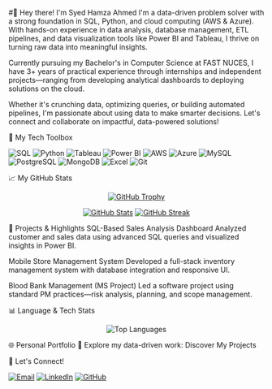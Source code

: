 #👋 Hey there! I'm Syed Hamza Ahmed
I'm a data-driven problem solver with a strong foundation in SQL, Python, and cloud computing (AWS & Azure). With hands-on experience in data analysis, database management, ETL pipelines, and data visualization tools like Power BI and Tableau, I thrive on turning raw data into meaningful insights.

Currently pursuing my Bachelor's in Computer Science at FAST NUCES, I have 3+ years of practical experience through internships and independent projects—ranging from developing analytical dashboards to deploying solutions on the cloud.

Whether it's crunching data, optimizing queries, or building automated pipelines, I'm passionate about using data to make smarter decisions. Let's connect and collaborate on impactful, data-powered solutions!

🔧 My Tech Toolbox
<p align="left"> <img src="https://img.shields.io/badge/SQL-4479A1?style=for-the-badge&logo=postgresql&logoColor=white" alt="SQL" /> <img src="https://img.shields.io/badge/Python-3776AB?style=for-the-badge&logo=python&logoColor=white" alt="Python" /> <img src="https://img.shields.io/badge/Tableau-E97627?style=for-the-badge&logo=tableau&logoColor=white" alt="Tableau" /> <img src="https://img.shields.io/badge/Power_BI-F2C811?style=for-the-badge&logo=powerbi&logoColor=black" alt="Power BI" /> <img src="https://img.shields.io/badge/AWS-232F3E?style=for-the-badge&logo=amazonaws&logoColor=white" alt="AWS" /> <img src="https://img.shields.io/badge/Azure-0078D4?style=for-the-badge&logo=microsoftazure&logoColor=white" alt="Azure" /> <img src="https://img.shields.io/badge/MySQL-4479A1?style=for-the-badge&logo=mysql&logoColor=white" alt="MySQL" /> <img src="https://img.shields.io/badge/PostgreSQL-336791?style=for-the-badge&logo=postgresql&logoColor=white" alt="PostgreSQL" /> <img src="https://img.shields.io/badge/MongoDB-4EA94B?style=for-the-badge&logo=mongodb&logoColor=white" alt="MongoDB" /> <img src="https://img.shields.io/badge/Excel-217346?style=for-the-badge&logo=microsoft-excel&logoColor=white" alt="Excel" /> <img src="https://img.shields.io/badge/Git-F05032?style=for-the-badge&logo=git&logoColor=white" alt="Git" /> </p>
📈 My GitHub Stats
<p align="center"> <a href="https://github.com/ryo-ma/github-profile-trophy"><img src="https://github-profile-trophy.vercel.app/?username=syedhamzaahmed8&theme=radical&no-frame=true&no-bg=true&row=1&column=6" alt="GitHub Trophy" /></a> </p> <p align="center"> <a href="https://github.com/anuraghazra/github-readme-stats"><img src="https://github-readme-stats.vercel.app/api?username=syedhamzaahmed8&count_private=true&show_icons=true&theme=radical" alt="GitHub Stats" /></a> <a href="https://github.com/DenverCoder1/github-readme-streak-stats"><img src="https://github-readme-streak-stats.herokuapp.com/?user=syedhamzaahmed8&count_private=true&theme=radical" alt="GitHub Streak" /></a> </p>
🧠 Projects & Highlights
SQL-Based Sales Analysis Dashboard
Analyzed customer and sales data using advanced SQL queries and visualized insights in Power BI.

Mobile Store Management System
Developed a full-stack inventory management system with database integration and responsive UI.

Blood Bank Management (MS Project)
Led a software project using standard PM practices—risk analysis, planning, and scope management.

📊 Language & Tech Stats
<p align="center"> <img src="https://github-readme-stats.vercel.app/api/top-langs/?username=syedhamzaahmed8&layout=compact&theme=radical" alt="Top Languages" /> </p>
🌐 Personal Portfolio
🔗 Explore my data-driven work:
Discover My Projects

💬 Let's Connect!
<p> <a href="mailto:syedhamzaahmed08@gmail.com"><img src="https://img.shields.io/badge/Email-D14836?style=for-the-badge&logo=gmail&logoColor=white" alt="Email" /></a> <a href="https://www.linkedin.com/in/hammer8/"><img src="https://img.shields.io/badge/LinkedIn-0077B5?style=for-the-badge&logo=linkedin&logoColor=white" alt="LinkedIn" /></a> <a href="https://github.com/syedhamzaahmed8"><img src="https://img.shields.io/badge/GitHub-181717?style=for-the-badge&logo=github&logoColor=white" alt="GitHub" /></a> </p>
